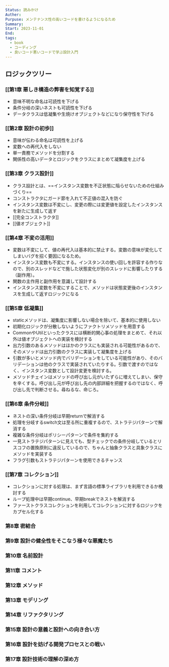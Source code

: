 ```yaml
---
Status: 読みかけ
Auther: 
Purpuse: メンテナンス性の高いコードを書けるようになるため
Summary: 
Start: 2023-11-01
End: 
tags:
  - book
  - コーディング
  - 良いコード悪いコードで学ぶ設計入門
---
```

## ロジックツリー
### [[第1章 悪しき構造の弊害を知覚する]]
- 意味不明な命名は可読性を下げる
- 条件分岐の深いネストも可読性を下げる
- データクラスは低凝集や生焼けオブジェクトなどになり保守性を下げる
### [[第2章 設計の初歩]]
- 意味が伝わる命名は可読性を上げる
- 変数への再代入をしない
- 単一責務でメソッドを分割する
- 関係性の高いデータとロジックをクラスにまとめて凝集度を上げる
### [[第3章 クラス設計]]
- クラス設計とは、==インスタンス変数を不正状態に陥らせないための仕組みづくり==
- コンストラクタにガード節を入れて不正値の混入を防ぐ
- インスタンス変数は不変にし、変更の際には変更値を設定したインスタンスを新たに生成して返す
- [[完全コンストラクタ]]
- [[値オブジェクト]]
### [[第4章 不変の活用]]
- 変数は不変にして、値の再代入は基本的に禁止する。変数の意味が変化してしまいバグを招く要因になるため。
- インスタンス変数も不変にする。インスタンスの使い回しを許容する作りなので、別のスレッドなどで施した状態変化が別のスレッドに影響したりする（副作用）。
- 関数の主作用と副作用を意識して設計する
- インスタンス変数を不変にすることで、メソッドは状態変更後のインスタンスを生成して返すロジックになる
### [[第5章 低凝集]]
- staticメソッドは、凝集度に影響しない場合を除いて、基本的に使用しない
- 初期化ロジックが分散しないようにファクトリメソッドを用意する
- CommonやUtilといったクラスには横断的関心事の処理をまとめて、それ以外は値オブジェクトへの実装を検討する
- 出力引数のあるメソッドはほかのクラスにも実装される可能性があるので、そのメソッドは出力引数のクラスに実装して凝集度を上げる
- 引数が多いとメソッド内でバリデーションをしている可能性があり、そのバリデーションは他のクラスで実装されていたりする。引数で渡すのではなく、インスタンス変数として設計変更を検討する。
- メソッドチェインはメソッドの呼び出し元がいたずらに増えてしまい、保守を辛くする。呼び出し元が呼び出し先の内部詳細を把握するのではなく、呼び出し先で判断させる。尋ねるな、命じろ。
### [[第6章 条件分岐]]
- ネストの深い条件分岐は早期returnで解消する
- 処理を分岐するswitch文は至る所に重複するので、ストラテジパターンで解消する
- 複雑な条件分岐はポリシーパターンで条件を集約する
- 一見ストラテジパターンに見えても、型チェックでの条件分岐しているとリスコフの置換原則に違反しているので、ちゃんと抽象クラスと具象クラスにメソッドを実装する
- フラグ引数もストラテジパターンを使用できるチャンス
### [[第7章 コレクション]]
- コレクションに対する処理は、まず言語の標準ライブラリを利用できるか検討する
- ループ処理中は早期continue、早期breakでネストを解消する
- ファーストクラスコレクションを利用してコレクションに対するロジックをカプセル化する
### 第8章 密結合
### 第9章 設計の健全性をそこなう様々な悪魔たち
### 第10章 名前設計
### 第11章 コメント
### 第12章 メソッド
### 第13章 モデリング
### 第14章 リファクタリング
### 第15章 設計の意義と設計への向き合い方
### 第16章 設計を妨げる開発プロセスとの戦い
### 第17章 設計技術の理解の深め方

